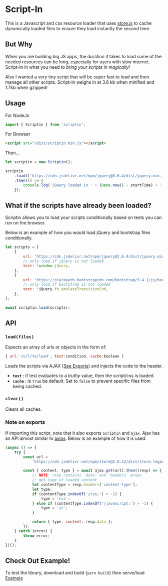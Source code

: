 <!--
 Copyright (c) 2023 Anthony Mugendi

 This software is released under the MIT License.
 https://opensource.org/licenses/MIT
-->

# Script-In

This is a Javascript and css resource loader that uses [store.js](https://github.com/marcuswestin/store.js) to cache dynamically loaded files to ensure they load instantly the second time.

## But Why

When you are building big JS apps, the duration it takes to load some of the needed resources can be long, especially for users with slow internet. Script-In in what you need _to bring your scripts in magically!_

Also I wanted a very tiny script that will be super fast to load and then manage all other scripts. Script-In weighs in at 3.6 kb when minified and 1.7kb when gzipped!

## Usage

For NodeJs

```javascript
import { Scriptin } from 'scriptin';
```

For Browser 
```html
<script src="/dist/scriptin.min.js"></script>
```

Then...

```javascript
let scriptin = new Scriptin();

scriptin
    .load(['https://cdn.jsdelivr.net/npm/jquery@3.6.4/dist/jquery.min.js'])
    .then(() => {
        console.log('JQuery loaded in ' + (Date.now() - startTime) + ' ms');
    });
```

## What if the scripts have already been loaded?

Scriptin allows you to load your scripts conditionally based on tests you can run on the browser.

Below is an example of how you would load jQuery and bootstrap files conditionally.

```javascript
let scripts = [
    {
        url: 'https://cdn.jsdelivr.net/npm/jquery@3.6.4/dist/jquery.min.js',
        // only load if jquery is not loaded
        test: !window.jQuery,
    },
    {
        url: 'https://stackpath.bootstrapcdn.com/bootstrap/3.4.1/js/bootstrap.min.js',
        // only load if bootstrap is not loaded
        test: !jQuery.fn.emulateTransitionEnd,
    },
];

await scriptin.load(scripts);
```

## API

### **`load(files)`**

Expects an array of urls or objects in the form of:

```javascript
{ url:'/url/to/load', test:condition, cache:boolean }
```

Loads the scripts via AJAX ([See Exports](#note-on-exports)) and injects the code to the header.

-   **`test`** : if test evaluates to a _truthy_ value, then the script/css is loaded.
-   **`cache`** : is `true` be default. Set to `false` to prevent specific files from being cached.

### **`clear()`**

Clears all caches.

### Note on exports

If importing this script, note that it also exports
`Scriptin` and `ajax`. Ajax has an API almost similar to [axios](https://www.npmjs.com/package/axios). Below is an example of how it is used.

```javascript
(async () => {
    try {
        const url =
            'https://cdn.jsdelivr.net/npm/store@2.0.12/dist/store.legacy.min.js';

        const { content, type } = await ajax.get(url).then((resp) => {
            // NOTE: resp contains `data` and 'headers` props
            // get type of loaded content
            let contentType = resp.headers['content-type'];
            let type;
            if (contentType.indexOf('/css;') > -1) {
                type = 'css';
            } else if (contentType.indexOf('/javascript;') > -1) {
                type = 'js';
            }

            return { type, content: resp.data };
        });
    } catch (error) {
        throw error;
    }
})();
```

## Check Out Example!

To test the library, download and build (`yarn build`) then serve/load [Example](./example/)

